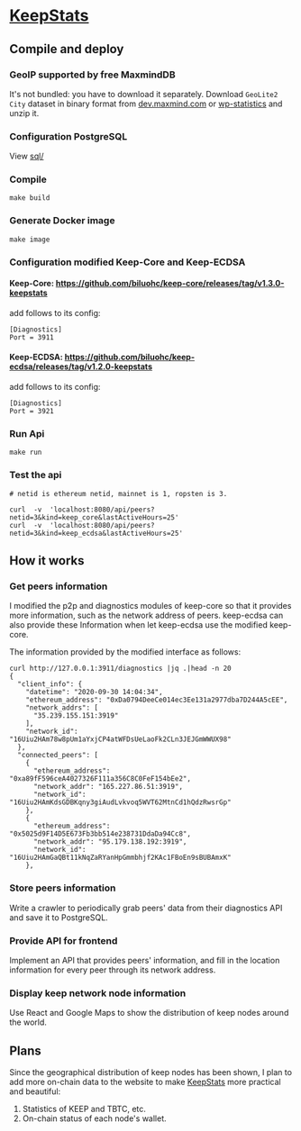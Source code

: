 # [KeepStats](http://keepstats.top/)

## Compile and deploy

### GeoIP supported by free MaxmindDB

It's not bundled: you have to download it separately. Download `GeoLite2 City` dataset in binary format from [dev.maxmind.com](https://dev.maxmind.com/geoip/geoip2/geolite2/#Downloads) or [wp-statistics](https://github.com/wp-statistics/GeoLite2-City) and unzip it.

### Configuration PostgreSQL

View [sql/](https://github.com/biluohc/KeepStats/tree/master/sql)

### Compile

```
make build
```

### Generate Docker image

```
make image
```

### Configuration modified Keep-Core and Keep-ECDSA

#### Keep-Core: https://github.com/biluohc/keep-core/releases/tag/v1.3.0-keepstats

add follows to its config:

```
[Diagnostics]
Port = 3911
```

#### Keep-ECDSA: https://github.com/biluohc/keep-ecdsa/releases/tag/v1.2.0-keepstats

add follows to its config:

```
[Diagnostics]
Port = 3921
```

### Run Api

```
make run
```

### Test the api

```
# netid is ethereum netid, mainnet is 1, ropsten is 3.

curl  -v  'localhost:8080/api/peers?netid=3&kind=keep_core&lastActiveHours=25'
curl  -v  'localhost:8080/api/peers?netid=3&kind=keep_ecdsa&lastActiveHours=25'
```

## How it works

### Get peers information

I modified the p2p and diagnostics modules of keep-core so that it provides more information, such as the network address of peers. keep-ecdsa can also provide these Information when let keep-ecdsa use the modified keep-core.

The information provided by the modified interface as follows:

```
curl http://127.0.0.1:3911/diagnostics |jq .|head -n 20
{
  "client_info": {
    "datetime": "2020-09-30 14:04:34",
    "ethereum_address": "0xDa0794DeeCe014ec3Ee131a2977dba7D244A5cEE",
    "network_addrs": [
      "35.239.155.151:3919"
    ],
    "network_id": "16Uiu2HAm78w8pUm1aYxjCP4atWFDsUeLaoFk2CLn3JEJGmWWUX98"
  },
  "connected_peers": [
    {
      "ethereum_address": "0xa89fF596ceA4027326F111a356C8C0FeF154bEe2",
      "network_addr": "165.227.86.51:3919",
      "network_id": "16Uiu2HAmKdsGDBKqny3giAudLvkvoq5WVT62MtnCd1hQdzRwsrGp"
    },
    {
      "ethereum_address": "0x5025d9F14D5E673Fb3bb514e238731DdaDa94Cc8",
      "network_addr": "95.179.138.192:3919",
      "network_id": "16Uiu2HAmGaQBt11kNqZaRYanHpGmmbhjf2KAc1FBoEn9sBUBAmxK"
    },
```

### Store peers information

Write a crawler to periodically grab peers' data from their diagnostics API and save it to PostgreSQL.

### Provide API for frontend

Implement an API that provides peers' information, and fill in the location information for every peer through its network address.

### Display keep network node information

Use React and Google Maps to show the distribution of keep nodes around the world.

## Plans
Since the geographical distribution of keep nodes has been shown, I plan to add more on-chain data to the website to make [KeepStats](http://keepstats.top/)  more practical and beautiful:
1. Statistics of KEEP and TBTC, etc. 
2. On-chain status of each node's wallet.
